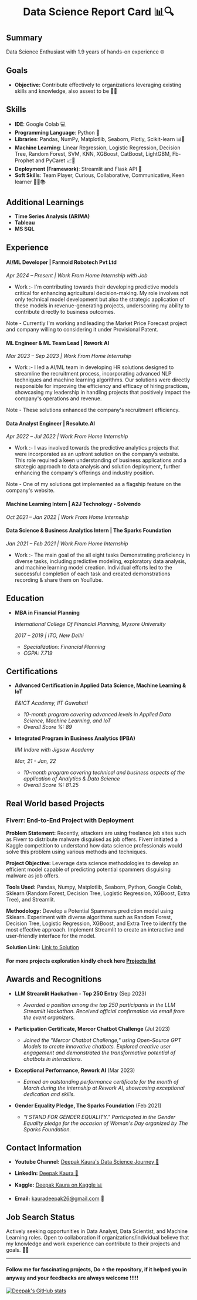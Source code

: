   # <h1 align="center"> Data Science Report Card 📊🔍</h1>

## Summary
Data Science Enthusiast with 1.9 years of hands-on experience 🌐

## Goals
* **Objective:** Contribute effectively to organizations leveraging existing skills and knowledge, also assest to be 💼🤝

## **Skills**

- **IDE**: Google Colab 💻
- **Programming Language**: Python 🐍
- **Libraries**: Pandas, NumPy, Matplotlib, Seaborn, Plotly, Scikit-learn 📊🔮
- **Machine Learning**: Linear Regression, Logistic Regression, Decision Tree, Random Forest, SVM, KNN, XGBoost, CatBoost, LightGBM, Fb-Prophet and PyCaret 📈🌲
- **Deployment (Framework)**: Streamlit and Flask API 🚀
- **Soft Skills**: Team Player, Curious, Collaborative, Communicative, Keen learner 🤝💬📚

## **Additional Learnings**

- **Time Series Analysis (ARIMA)**
- **Tableau**
- **MS SQL**


## **Experience**

#### **AI/ML Developer | Farmoid Robotech Pvt Ltd**

*Apr 2024 – Present | Work From Home Internship with Job*

* Work :- I'm contributing towards their developing predictive models critical for enhancing agricultural decision-making. My role involves not only technical model development but also the strategic application of these models in revenue-generating projects, underscoring my ability to contribute directly to business outcomes.

Note - Currently I'm working and leading the Market Price Forecast project and company willing to considering it under Provisional Patent. 

#### **ML Engineer & ML Team Lead | Rework AI**

*Mar 2023 – Sep 2023 | Work From Home Internship*

* Work :-  I led a AI/ML team in developing HR solutions designed to streamline the recruitment process, incorporating advanced NLP techniques and machine learning algorithms. Our solutions were directly responsible for improving the efficiency and efficacy of hiring practices, showcasing my leadership in handling projects that positively impact the company's operations and revenue.

Note - These solutions enhanced the company's recruitment efficiency.

#### **Data Analyst Engineer | Resolute.AI**

*Apr 2022 – Jul 2022 | Work From Home Internship*

* Work :- I was involved towards the predictive analytics projects that were incorporated as an upfront solution on the company’s website. This role required a keen understanding of business applications and a strategic approach to data analysis and solution deployment, further enhancing the company's offerings and industry position.

Note - One of my solutions got implemented as a flagship feature on the company's website.

#### **Machine Learning Intern | A2J Technology - Solvendo**

*Oct 2021 – Jan 2022 | Work From Home Internship*


#### **Data Science & Business Analytics Intern | The Sparks Foundation**

*Jan 2021 – Feb 2021 | Work From Home Internship*

* Work :- The main goal of the all eight tasks Demonstrating proficiency in diverse tasks, including predictive modeling, exploratory data analysis, and machine learning model creation. Individual efforts led to the successful completion of each task and created demonstrations recording & share them on YouTube.

## **Education**

- **MBA in Financial Planning**
  
  *International College Of Financial Planning, Mysore University*
  
  *2017 – 2019 | ITO, New Delhi*
  - *Specialization: Financial Planning*
  - *CGPA: 7.719*

## **Certifications**

- **Advanced Certification in Applied Data Science, Machine Learning & IoT**
  
  *E&ICT Academy, IIT Guwahati*
  - *10-month program covering advanced levels in Applied Data Science, Machine Learning, and IoT*
  - *Overall Score %: 89*

- **Integrated Program in Business Analytics (IPBA)**
 
  *IIM Indore with Jigsaw Academy*
  
  *Mar, 21 - Jan, 22*
  - *10-month program covering technical and business aspects of the application of Analytics & Data Science*
  - *Overall Score %: 81.25*

## Real World based Projects

### **Fiverr: End-to-End Project with Deployment**

**Problem Statement:**
Recently, attackers are using freelance job sites such as Fiverr to distribute malware disguised as job offers. Fiverr initiated a Kaggle competition to understand how data science professionals would solve this problem using various methods and techniques.

**Project Objective:**
Leverage data science methodologies to develop an efficient model capable of predicting potential spammers disguising malware as job offers.

**Tools Used:**
Pandas, Numpy, Matplotlib, Seaborn, Python, Google Colab, Sklearn (Random Forest, Decision Tree, Logistic Regression, XGBoost, Extra Tree), and Streamlit.

**Methodology:**
Develop a Potential Spammers prediction model using Sklearn. Experiment with diverse algorithms such as Random Forest, Decision Tree, Logistic Regression, XGBoost, and Extra Tree to identify the most effective approach. Implement Streamlit to create an interactive and user-friendly interface for the model.

**Solution Link:** [Link to Solution](https://www.kaggle.com/code/deepakkaura/fiverr-end-to-end-project-includes-deployment)

#### For more projects exploration kindly check here [Projects list](https://github.com/deepak7642/Unique-and-Real-World-based-Projects)

## **Awards and Recognitions**

- **LLM Streamlit Hackathon - Top 250 Entry**
  (Sep 2023)
  - *Awarded a position among the top 250 participants in the LLM Streamlit Hackathon. Received official confirmation via email from the event organizers.*

- **Participation Certificate, Mercor Chatbot Challenge**
  (Jul 2023)
  - *Joined the "Mercor Chatbot Challenge," using Open-Source GPT Models to create innovative chatbots. Explored creative user engagement and demonstrated the transformative potential of chatbots in interactions.*

- **Exceptional Performance, Rework AI**
  (Mar 2023)
  - *Earned an outstanding performance certificate for the month of March during the internship at Rework AI, showcasing exceptional dedication and skills.*

- **Gender Equality Pledge, The Sparks Foundation**
  (Feb 2021)
  - *"I STAND FOR GENDER EQUALITY." Participated in the Gender Equality pledge for the occasion of Woman's Day organized by The Sparks Foundation.*

## Contact Information

* **Youtube Channel:** [Deepak Kaura's Data Science Journey 🎥](https://www.youtube.com/channel/UCgIenOB7b3aEuo4e6Nv8BZQ)

* **LinkedIn:** [Deepak Kaura 🔗](www.linkedin.com/in/deepak-kaura-66a903162)

* **Kaggle:** [Deepak Kaura on Kaggle 📊](https://www.kaggle.com/deepakkaura)

* **Email:** kauradeepak26@gmail.com 📧

## Job Search Status
Actively seeking opportunities in Data Analyst, Data Scientist, and Machine Learning roles. Open to collaboration if organizations/individual believe that my knowledge and work experience can contribute to their projects and goals. 🤝💼

---
  
  #### Follow me for fascinating projects, Do ⭐ the repository, if it helped you in anyway and your feedbacks are always welcome !!!!!
  
  
  [![Deepak's GitHub stats](https://github-readme-stats.vercel.app/api?username=deepak7642)](https://github.com/deepak7642/github-readme-stats)

<!---
deepak7642/deepak7642 is a ✨ special ✨ repository because its `README.md` (this file) appears on your GitHub profile.
You can click the Preview link to take a look at your changes.
--->
